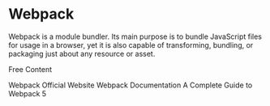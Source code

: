 # Webpack

Webpack is a module bundler. Its main purpose is to bundle JavaScript files for usage in a browser, yet it is also capable of transforming, bundling, or packaging just about any resource or asset.

<ResourceGroupTitle>Free Content</ResourceGroupTitle>

<BadgeLink colorScheme='blue' badgeText='Official Website' href='https://webpack.js.org/'>Webpack Official Website</BadgeLink>
<BadgeLink colorScheme='blue' badgeText='Official Documentation' href='https://webpack.js.org/concepts/'>Webpack Documentation</BadgeLink>
<BadgeLink colorScheme='blue' badgeText='Official Documentation' href='https://www.valentinog.com/blog/webpack'>A Complete Guide to Webpack 5</BadgeLink>
